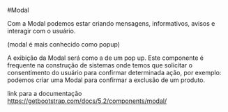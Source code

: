 #Modal

Com a Modal podemos estar criando mensagens, informativos,
avisos e interagir com o usuário.

(modal é mais conhecido como popup)

A exibição da Modal será como a de um pop up. Este
componente é frequente na construção de sistemas onde temos
que solicitar o consentimento do usuário para confirmar
determinada ação, por exemplo: podemos criar uma Modal
para confirmar a exclusão de um produto.

link para a documentação 
https://getbootstrap.com/docs/5.2/components/modal/